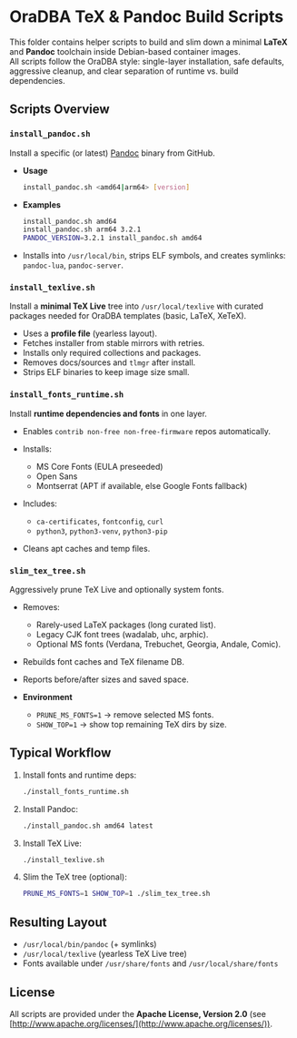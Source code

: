 # OraDBA TeX & Pandoc Build Scripts

This folder contains helper scripts to build and slim down a minimal **LaTeX**
and **Pandoc** toolchain inside Debian-based container images.  
All scripts follow the OraDBA style: single-layer installation, safe defaults,
aggressive cleanup, and clear separation of runtime vs. build dependencies.

## Scripts Overview

### `install_pandoc.sh`

Install a specific (or latest) [Pandoc](https://pandoc.org) binary from GitHub.

- **Usage**
  
  ```sh
  install_pandoc.sh <amd64|arm64> [version]
  ```

- **Examples**

  ```sh
  install_pandoc.sh amd64
  install_pandoc.sh arm64 3.2.1
  PANDOC_VERSION=3.2.1 install_pandoc.sh amd64
  ```

- Installs into `/usr/local/bin`, strips ELF symbols, and creates symlinks:
  `pandoc-lua`, `pandoc-server`.

### `install_texlive.sh`

Install a **minimal TeX Live** tree into `/usr/local/texlive` with curated
packages needed for OraDBA templates (basic, LaTeX, XeTeX).

- Uses a **profile file** (yearless layout).
- Fetches installer from stable mirrors with retries.
- Installs only required collections and packages.
- Removes docs/sources and `tlmgr` after install.
- Strips ELF binaries to keep image size small.

### `install_fonts_runtime.sh`

Install **runtime dependencies and fonts** in one layer.

- Enables `contrib non-free non-free-firmware` repos automatically.
- Installs:

  - MS Core Fonts (EULA preseeded)
  - Open Sans
  - Montserrat (APT if available, else Google Fonts fallback)
- Includes:

  - `ca-certificates`, `fontconfig`, `curl`
  - `python3`, `python3-venv`, `python3-pip`
- Cleans apt caches and temp files.

### `slim_tex_tree.sh`

Aggressively prune TeX Live and optionally system fonts.

- Removes:

  - Rarely-used LaTeX packages (long curated list).
  - Legacy CJK font trees (wadalab, uhc, arphic).
  - Optional MS fonts (Verdana, Trebuchet, Georgia, Andale, Comic).

- Rebuilds font caches and TeX filename DB.

- Reports before/after sizes and saved space.

- **Environment**

  - `PRUNE_MS_FONTS=1` → remove selected MS fonts.
  - `SHOW_TOP=1` → show top remaining TeX dirs by size.

## Typical Workflow

1. Install fonts and runtime deps:

   ```sh
   ./install_fonts_runtime.sh
   ```

2. Install Pandoc:

   ```sh
   ./install_pandoc.sh amd64 latest
   ```

3. Install TeX Live:

   ```sh
   ./install_texlive.sh
   ```

4. Slim the TeX tree (optional):

   ```sh
   PRUNE_MS_FONTS=1 SHOW_TOP=1 ./slim_tex_tree.sh
   ```

## Resulting Layout

- `/usr/local/bin/pandoc` (+ symlinks)
- `/usr/local/texlive` (yearless TeX Live tree)
- Fonts available under `/usr/share/fonts` and `/usr/local/share/fonts`

## License

All scripts are provided under the
**Apache License, Version 2.0** (see [http://www.apache.org/licenses/](http://www.apache.org/licenses/)).
